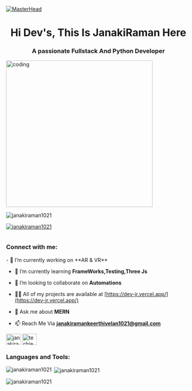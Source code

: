 [![MasterHead](https://user-images.githubusercontent.com/74038190/241765440-80728820-e06b-4f96-9c9e-9df46f0cc0a5.gif)]([https://rishavchanda.io](https://dev-jr.vercel.app/))
<h1 align="center">Hi Dev's, This Is  JanakiRaman Here</h1>
<h3 align="center">A passionate Fullstack And Python Developer</h3>
<img allign="center" alt="coding" width=400 src = "https://cdn.dribbble.com/users/1708950/screenshots/4188877/developer_med.gif">

<p align="left"> <img src="https://komarev.com/ghpvc/?username=janakiraman1021&label=Profile%20views&color=0e75b6&style=flat" alt="janakiraman1021" /> </p>

<p align="left"> <a href="https://github.com/ryo-ma/github-profile-trophy"><img src="https://github-profile-trophy.vercel.app/?username=janakiraman1021" alt="janakiraman1021" /></a> </p>

<p align="left"> <a href="https://twitter.com/" target="blank"><img src="https://img.shields.io/twitter/follow/?logo=twitter&style=for-the-badge" alt="" /></a> </p>


<h3 align="left">Connect with me:</h3>
- 🔭 I’m currently working on **AR & VR**

- 🌱 I’m currently learning **FrameWorks,Testing,Three Js**

- 👯 I’m looking to collaborate on **Automations**

- 👨‍💻 All of my projects are available at [https://dev-jr.vercel.app/](https://dev-jr.vercel.app/)

- 💬 Ask me about **MERN**

- 📫 Reach Me Via **janakiramankeerthivelan1021@gmail.com**


<p align="left">
<a href="linkedin.com/in/janakiraman-k-28a45a257/" target="blank"><img align="center" src="https://pbs.twimg.com/profile_images/1661161645857710081/6WtDIesg_400x400.png" alt="janakiraman k" height="30" width="40" /></a>
<a href="https://instagram.com/techie_jr" target="blank"><img align="center" src="https://i.pinimg.com/736x/17/c3/2e/17c32e3a283a20c9f8225a25d50666ff.jpg" alt="techie_jr_21" height="30" width="40" /></a>
</p>

<h3 align="left">Languages and Tools:</h3>


<p><img align="left" src="https://github-readme-stats.vercel.app/api/top-langs?username=janakiraman1021&show_icons=true&locale=en&layout=compact" alt="janakiraman1021" /></p>

<p>&nbsp;<img align="center" src="https://github-readme-stats.vercel.app/api?username=janakiraman1021&show_icons=true&locale=en" alt="janakiraman1021" /></p>

<p><img align="center" src="https://github-readme-streak-stats.herokuapp.com/?user=janakiraman1021&" alt="janakiraman1021" /></p>
